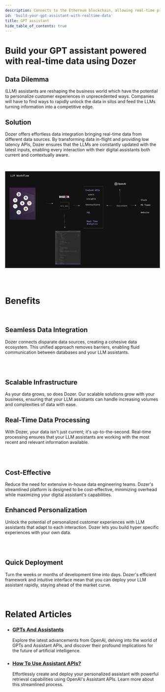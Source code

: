 ```yaml
---
description: Connects to the Ethereum blockchain, allowing real-time processing of Smart Contracts events, Logs and Traces.
id: 'build-your-gpt-assistant-with-realtime-data'
title: GPT assistant
hide_table_of_contents: true
---
```


# Build your GPT assistant powered with real-time data using Dozer

<div style={{ width: '45%', float: "left", clear: "left" }}>

## Data Dilemma
(LLM) assistants are reshaping the business world which have the potential to personalize customer experiences in unprecedented ways. Companies will have to find ways to rapidly unlock the data in silos and feed the LLMs turning information into a competitive edge. 
</div>


<div style={{ width: '45%', float: 'right', clear: 'right'}}>

## Solution

Dozer offers effortless data integration bringing real-time data from different data sources. By transforming data in-flight and providing low latency APIs, Dozer ensures that the LLMs are constantly updated with the latest inputs, enabling every interaction with their digital assistants both current and contextually aware.

</div>

<br />

![LLM Workflow](llm.png)

<br /><br />

# Benefits

<br />

<div style={{ width: '32%', float: "left", clear: "left", marginRight: "20px" }}>

## Seamless Data Integration

Dozer connects disparate data sources, creating a cohesive data ecosystem. This unified approach removes barriers, enabling fluid communication between databases and your LLM assistants.

<br /><br />

## Scalable Infrastructure

As your data grows, so does Dozer. Our scalable solutions grow with your business, ensuring that your LLM assistants can handle increasing volumes and complexities of data with ease.
</div>
<div style={{ width: '32%', float: "left", marginRight: "20px" }}>

## Real-Time Data Processing

With Dozer, your data isn't just current; it's up-to-the-second. Real-time processing ensures that your LLM assistants are working with the most recent and relevant information available.

<br /><br />

## Cost-Effective

Reduce the need for extensive in-house data engineering teams. Dozer's streamlined platform is designed to be cost-effective, minimizing overhead while maximizing your digital assistant's capabilities.

</div>
<div style={{ width: '32%', float: "left", clear: "right" }}>

## Enhanced Personalization

Unlock the potential of personalized customer experiences with LLM assistants that adapt to each interaction. Dozer lets you build hyper specific experiences with your own data. 

<br /><br />

## Quick Deployment

Turn the weeks or months of development time into days. Dozer's efficient framework and intuitive interface mean that you can deploy your LLM assistant rapidly, staying ahead of the market curve.

</div>




<div>
<br/> 

# Related Articles



- ### [GPTs And Assistants](https://getdozer.io/blog/articles/gpts-and-assistants/)

    Explore the latest advancements from OpenAI, delving into the world of GPTs and Assistant APIs, and discover their profound implications for the future of artificial intelligence.

- ### [How To Use Assistant APIs? ](https://getdozer.io/blog/articles/how-to-use-assistant-apis/)

    Effortlessly create and deploy your personalized assistant with powerful retrieval capabilities using OpenAI's Assistant APIs. Learn more about this streamlined process. 
    
</div>
